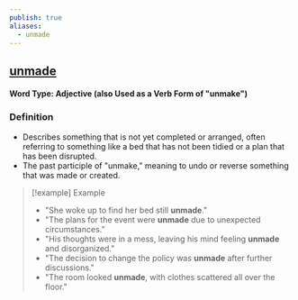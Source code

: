 ```yaml
---
publish: true
aliases:
  - unmade
---
```


## [unmade](https://dictionary.cambridge.org/dictionary/english/unmade)
#### Word Type: Adjective (also Used as a Verb Form of "unmake")

### Definition
- Describes something that is not yet completed or arranged, often referring to something like a bed that has not been tidied or a plan that has been disrupted.
- The past participle of "unmake," meaning to undo or reverse something that was made or created.

> [!example] Example
> 
> - "She woke up to find her bed still **unmade**."
> - "The plans for the event were **unmade** due to unexpected circumstances."
> - "His thoughts were in a mess, leaving his mind feeling **unmade** and disorganized."
> - "The decision to change the policy was **unmade** after further discussions."
> - "The room looked **unmade**, with clothes scattered all over the floor."